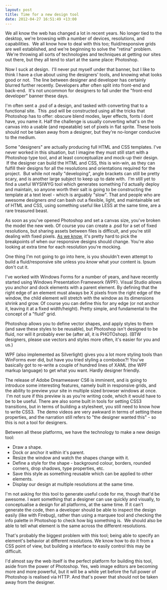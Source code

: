 ```yaml
---
layout: post
title: Time for a new design tool
date: 2012-04-27 16:51:49 +13:00
---
```

We all know the web has changed a lot in recent years. No longer tied to the desktop, we're browsing with a number of devices, resolutions, and capabilities.  We all know how to deal with this too; fluid/responsive grids are well established, and we're beginning to solve the "retina" problem.  We're throwing all sorts of technologies and techniques at getting our sites out there, but they all tend to start at the same place: Photoshop.

Now I suck at design.  I'll never put myself under that banner, but I like to think I have a clue about using the designers' tools, and knowing what looks good or not.  The line between designer and developer has certainly blurred further recently. Developers after often split into front-end and back-end.  It's not uncommon for designers to fall under the "front-end developer" banner these days.

I'm often sent a .psd of a design, and tasked with converting that to a functional site.  This .psd will be constructed using all the tricks that Photoshop has to offer: obscure blend modes, layer effects, fonts I dont have, you name it. Half the challenge is usually converting what's on the canvas into a usable (and repeatable) set of pixels in flat sprite. These tools should not be taken away from a designer, but they're no-longer conducive to the medium.

Some "designers" are actually producing full HTML and CSS templates. I've never worked in this situation, but I imagine they must still start with a Photoshop type tool, and at least conceptualize and mock-up their design.  If the designer can build the HTML and CSS, this is win-win, as they can fulfill their designs for all the resolutions and orientations required for the project.  But while not really "developing", angle brackets can still be pretty scary, and is another large subject to keep up to date with.  I'm still yet to find a useful WYSIWYG tool which generates something I'd actually deploy and maintain, so anyone worth their salt is going to be constructing the template at a text level - which is arguably "slow". That and people who are awesome designers *and* can bash out a flexible, light, and maintainable set of HTML and CSS, using something useful like LESS at the same time, are a rare treasured beast.

As soon as you've opened Photoshop and set a canvas size, you've broken the model the new web. Of course you can create a .psd for a set of fixed resolutions, but sharing assets between files is difficult, and you're still dealing with fixed pixels. [As we know](http://en.wikipedia.org/wiki/List_of_displays_by_pixel_density), it's pretty hard to pick the breakpoints of when our responsive designs should change. You're also looking at extra time for each resolution you're mocking.

One thing I'm not going to go into here, is you shouldn't even attempt to build a fluid/responsive site unless you *know* what your content is. Ipsum don't cut it.

I've worked with Windows Forms for a number of years, and have recently started using Windows Presentation Framework (WPF). Visual Studio allows you anchor and dock elements with a parent element. By defining that the right edge of an element must always be X pixels from the right edge of the window, the child element will stretch with the window as its dimensions shrink and grow. Of course you can define this for any edge (or not anchor it, leaving it at a fixed width/height). Pretty simple, and fundamental to the concept of a "fluid" grid.

Photoshop allows you to define vector shapes, and apply styles to them (and save these styles to be reusable), but Photoshop isn't designed to be fluid, nor will it probably ever be (after all, it is PHOTOshop). (BTW designers, please use vectors and styles more often, it's easier for you and us.)

WPF (also implemented as Silverlight) gives you a lot more styling tools than WinForms ever did, but have you tried styling a combobox?! You've basically got to re-write a couple of hundred lines of XAML (the WPF markup language) to get what you want. Hardly designer friendly.

The release of Adobe Dreamweaver CS6 is imminent, and is going to introduce some interesting features, namely built in responsive grids, and the ability to preview your site in multiple sized browser windows at once.  I'm not sure if this preview is as you're writing code, which it would have to be to be useful. There are also some built in tools for setting CSS3 transitions, but in terms of building a stylesheet, you still need to know how to write CSS3.  The demo videos are very awkward in terms of setting these properties, and the narration still refers to "the designer wanted this" - so this is not a tool for designers.

Between all these platforms, we have the technology to make a new design tool:

 - Draw a shape.
 - Dock or anchor it within it's parent.
 - Resize the window and watch the shapes change with it.
 - Define a style for the shape - background colour, borders, rounded corners, drop shadows, type properties, etc.
 - Save this style as something reusable which can be applied to other elements.
 - Display our design at multiple resolutions at the same time.

I'm not asking for this tool to generate useful code for me, though that'd be awesome. I want something that a designer can use quickly and visually, to conceptualise a design for all platforms, at the same time. If it can't generate the code, then a developer should be able to inspect the design easily (like with Firebug), rather than using a marquee tool and checking the info palette in Photoshop to check how big something is.  We should also be able to tell what element is the same across the different resolutions.

That's probably the biggest problem with this tool; being able to specify an element's behavior at different resolutions. We know how to do it from a CSS point of view, but building a interface to easily control this may be difficult.

I'd almost say the web itself is the perfect platform for building this tool, aside from the power of Photoshop. Yes, web image editors are becoming more and more powerful, but it will be a while yet before the full power of Photoshop is realised via HTTP. And that's power that should not be taken away from the designer.
